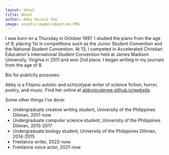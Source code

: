```yaml
---
layout: about
title: About
author: Abby Nicole Yee
image: assets/images/about/me.PNG
---
```


<p class="paragraph-lg">I was born on a Thursday in October 1997. I studied the piano from the age of 9, placing 1st in competitions such as the Junior Student Convention and the National Student Convention. At 13, I competed in Accelerated Christian Education's International Student Convention held at James Madison University, Virginia in 2011 and won 2nd place. I began writing in my journals from the age of 8. </p>
  
Bio for publicity purposes:

Abby is a Filipino autistic and schizotypal writer of science fiction, horror, poetry, and music. Find her online at [abbynicoleyee.github.io/website](https://abbynicoleyee.github.io/website).

Some other things I've done:

- Undergraduate creative writing student, University of the Philippines Diliman, 2017-now
- Undergraduate computer science student, University of the Philippines Diliman, 2015-2017
- Undergraduate biology student, University of the Philippines Diliman, 2014-2015
- Freelance writer, 2022-now
- Freelance voice actor, 2021-now

